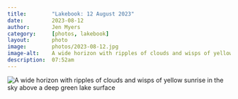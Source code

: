 ```yaml
---
title:        "Lakebook: 12 August 2023"
date:         2023-08-12
author:       Jen Myers
category:     [photos, lakebook]
layout:       photo
image:        photos/2023-08-12.jpg
image-alt:    A wide horizon with ripples of clouds and wisps of yellow sunrise in the sky above a deep green lake surface
description:  07:52am
---
```


<div><img alt="A wide horizon with ripples of clouds and wisps of yellow sunrise in the sky above a deep green lake surface" src="{{ site.baseurl }}/images/photos/2023-08-12.jpg" /></div>
